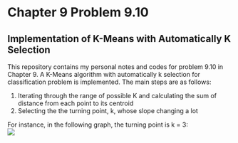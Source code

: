 # Chapter 9 Problem 9.10
## Implementation of K-Means with Automatically K Selection

This repository contains my personal notes and codes for problem 9.10 in Chapter 9. A K-Means algorithm with automatically k selection for classification problem is implemented. The main steps are as follows:

1. Iterating through the range of possible K and calculating the sum of distance from each point to its centroid 
2. Selecting the the turning point, k, whose slope changing a lot


For instance, in the following graph, the turning point is k = 3:
<br />
<img src="https://github.com/Hatchin/Machine-Learning-Zhou_Zhihua/blob/master/Clustering/Automatic-Kmeans/k-mean.png"> <br />




